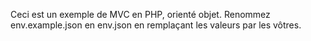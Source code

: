 Ceci est un exemple de MVC en PHP, orienté objet.
Renommez env.example.json en env.json en remplaçant les valeurs par les vôtres.
